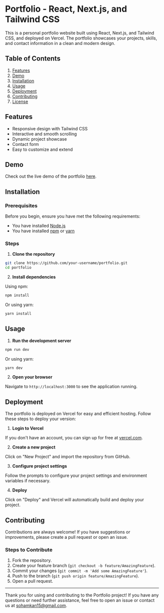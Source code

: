 # Portfolio - React, Next.js, and Tailwind CSS

This is a personal portfolio website built using React, Next.js, and Tailwind CSS, and deployed on Vercel. The portfolio showcases your projects, skills, and contact information in a clean and modern design.

## Table of Contents

1. [Features](#features)
2. [Demo](#demo)
3. [Installation](#installation)
4. [Usage](#usage)
5. [Deployment](#deployment)
6. [Contributing](#contributing)
7. [License](#license)

## Features

- Responsive design with Tailwind CSS
- Interactive and smooth scrolling
- Dynamic project showcase
- Contact form
- Easy to customize and extend

## Demo

Check out the live demo of the portfolio [here](https://soham-portfolio-delta.vercel.app/).

## Installation

### Prerequisites

Before you begin, ensure you have met the following requirements:

- You have installed [Node.js](https://nodejs.org/en/download/)
- You have installed [npm](https://www.npmjs.com/get-npm) or [yarn](https://classic.yarnpkg.com/en/docs/install)

### Steps

1. **Clone the repository**

```bash
git clone https://github.com/your-username/portfolio.git
cd portfolio
```

2. **Install dependencies**

Using npm:
```bash
npm install
```

Or using yarn:
```bash
yarn install
```

## Usage

1. **Run the development server**

```bash
npm run dev
```

Or using yarn:
```bash
yarn dev
```

2. **Open your browser**

Navigate to `http://localhost:3000` to see the application running.

## Deployment

The portfolio is deployed on Vercel for easy and efficient hosting. Follow these steps to deploy your version:

1. **Login to Vercel**

If you don't have an account, you can sign up for free at [vercel.com](https://vercel.com).

2. **Create a new project**

Click on "New Project" and import the repository from GitHub.

3. **Configure project settings**

Follow the prompts to configure your project settings and environment variables if necessary.

4. **Deploy**

Click on "Deploy" and Vercel will automatically build and deploy your project. 

## Contributing

Contributions are always welcome! If you have suggestions or improvements, please create a pull request or open an issue.

### Steps to Contribute

1. Fork the repository.
2. Create your feature branch (`git checkout -b feature/AmazingFeature`).
3. Commit your changes (`git commit -m 'Add some AmazingFeature'`).
4. Push to the branch (`git push origin feature/AmazingFeature`).
5. Open a pull request.

---

Thank you for using and contributing to the Portfolio project! If you have any questions or need further assistance, feel free to open an issue or contact us at sohamkan15@gmail.com.
